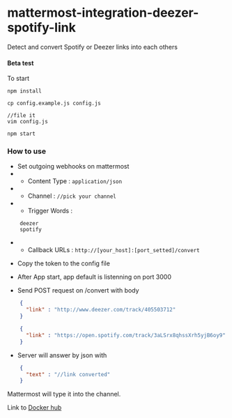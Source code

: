  # mattermost-integration-deezer-spotify-link
 
 Detect and convert Spotify or Deezer links into each others   
 
 #### Beta test
 
 To start
 ```
 npm install
 
 cp config.example.js config.js
 
 //file it
 vim config.js
 
 npm start

```

### How to use

- Set outgoing webhooks on mattermost
- - Content Type : `application/json`
- - Channel : `//pick your channel`
- - Trigger Words : 
```
    deezer
    spotify
``` 
- - Callback URLs : `http://[your_host]:[port_setted]/convert`

- Copy the token to the config file
- After App start, app default is listenning on port 3000
- Send POST request on /convert with body
```json
    {
      "link" : "http://www.deezer.com/track/405503712" 
    }
```
```json
    {
      "link" : "https://open.spotify.com/track/3aLSrx8qhssXrh5yjB6oy9" 
    }
```

- Server will answer by json with
```json
    {
      "text" : "//link converted"
    }
```

Mattermost will type it into the channel.

Link to [Docker hub](https://hub.docker.com/r/kaylleur/mattermost-integration-deezer-spotify-link/)